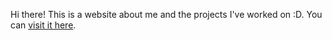 Hi there! This is a website about me and the projects I've worked on :D. You can [visit it here](https://tom-liu.vercel.app/).
